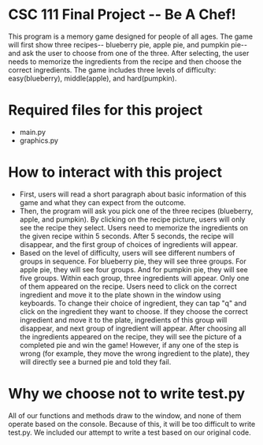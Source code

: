 # CSC 111 Final Project -- Be A Chef!
This program is a memory game designed for people of all ages. The game will first show three recipes-- blueberry pie, apple pie, and pumpkin pie-- and ask the user to choose from one of the three. After selecting, the user needs to memorize the ingredients from the recipe and then choose the correct ingredients. The game includes three levels of difficulty: easy(blueberry), middle(apple), and hard(pumpkin).

# Required files for this project
  - main.py
  - graphics.py

# How to interact with this project
  - First, users will read a short paragraph about basic information of this game and what they can expect from the outcome.
  - Then, the program will ask you pick one of the three recipes (blueberry, apple, and pumpkin). By clicking on the recipe picture, users will only see the recipe they select. Users need to memorize the ingredients on the given recipe within 5 seconds. After 5 seconds, the recipe will disappear, and the first group of choices of ingredients will appear.
  - Based on the level of difficulty, users will see different numbers of groups in sequence. For blueberry pie, they will see three groups. For apple pie, they will see four groups. And for pumpkin pie, they will see five groups. Within each group, three ingredients will appear. Only one of them appeared on the recipe. Users need to click on the correct ingredient and move it to the plate shown in the window using keyboards. To change their choice of ingredient, they can tap "q" and click on the ingredient they want to choose. If they choose the correct ingredient and move it to the plate, ingredients of this group will disappear, and next group of ingredient will appear. After choosing all the ingredients appeared on the recipe, they will see the picture of a completed pie and win the game! However, if any one of the step is wrong (for example, they move the wrong ingredient to the plate), they will directly see a burned pie and told they fail.

# Why we choose not to write test.py
All of our functions and methods draw to the window, and none of them operate based on the console. Because of this, it will be too difficult to write test.py. We included our attempt to write a test based on our original code.